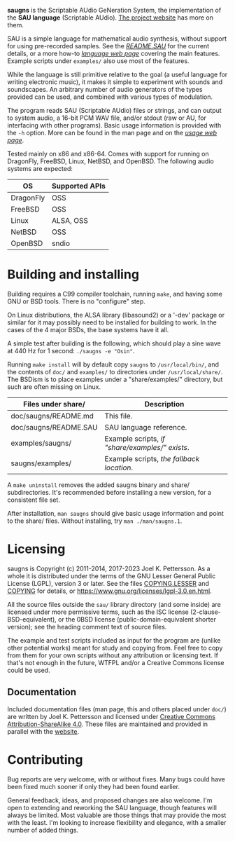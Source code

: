 **saugns** is the Scriptable AUdio GeNeration System,
the implementation of the **SAU language** (Scriptable AUdio).
[The project website](https://sau.frama.io/) has more on them.

SAU is a simple language for mathematical audio synthesis,
without support for using pre-recorded samples.
See the [_README.SAU_](sau/doc/README.SAU) for the current details,
or a more how-to [_language web page_](https://sau.frama.io/language.html)
covering the main features. Example scripts under `examples/` also use
most of the features.

While the language is still primitive relative to the
goal (a useful language for writing electronic music),
it makes it simple to experiment with sounds and soundscapes.
An arbitrary number of audio generators of the types provided
can be used, and combined with various types of modulation.

The program reads SAU (Scriptable AUdio) files or strings,
and can output to system audio, a 16-bit PCM WAV file,
and/or stdout (raw or AU, for interfacing with other programs).
Basic usage information is provided with the `-h` option. More
can be found in the man page and on the
[_usage web page_](https://sau.frama.io/usage.html).

Tested mainly on x86 and x86-64. Comes with support for
running on DragonFly, FreeBSD, Linux, NetBSD, and OpenBSD.
The following audio systems are expected:

| OS        | Supported APIs  |
| -         | -               |
| DragonFly | OSS             |
| FreeBSD   | OSS             |
| Linux     | ALSA, OSS       |
| NetBSD    | OSS             |
| OpenBSD   | sndio           |

Building and installing
=======================

Building requires a C99 compiler toolchain, running `make`,
and having some GNU or BSD tools. There is no "configure" step.

On Linux distributions, the ALSA library (libasound2) or a '-dev' package
or similar for it may possibly need to be installed for building to work.
In the cases of the 4 major BSDs, the base systems have it all.

A simple test after building is the following, which should
play a sine wave at 440 Hz for 1 second: `./saugns -e "Osin"`.

Running `make install` will by default copy `saugns` to `/usr/local/bin/`,
and the contents of `doc/` and `examples/` to
directories under `/usr/local/share/`. The BSDism is to place examples
under a "share/examples/" directory, but such are often missing on Linux.

| Files under share/    | Description                                     |
| -                     | -                                               |
| doc/saugns/README.md  | This file.                                      |
| doc/saugns/README.SAU | SAU language reference.                         |
| examples/saugns/      | Example scripts, *if "share/examples/" exists*. |
| saugns/examples/      | Example scripts, *the fallback location*.       |

A `make uninstall` removes the added saugns binary and share/ subdirectories.
It's recommended before installing a new version, for a consistent file set.

After installation, `man saugns` should give basic usage information and
point to the share/ files. Without installing, try `man ./man/saugns.1`.

Licensing
=========

saugns is Copyright (c) 2011-2014, 2017-2023 Joel K. Pettersson.
As a whole it is distributed under the terms of the GNU Lesser General
Public License (LGPL), version 3 or later. See the files
[COPYING.LESSER](COPYING.LESSER) and [COPYING](COPYING) for
details, or <https://www.gnu.org/licenses/lgpl-3.0.en.html>.

All the source files outside the `sau/` library directory (and
some inside) are licensed under more permissive terms, such as
the ISC license (2-clause-BSD-equivalent), or
the 0BSD license (public-domain-equivalent shorter version);
see the heading comment text of source files.

The example and test scripts included as input for the program
are (unlike other potential works) meant for study and copying
from. Feel free to copy from them for your own scripts without
any attribution or licensing text. If that's not enough in the
future, WTFPL and/or a Creative Commons license could be used.

Documentation
-------------

Included documentation files (man page, this and others placed under `doc/`)
are written by Joel K. Pettersson and licensed under [Creative Commons
Attribution-ShareAlike 4.0](https://creativecommons.org/licenses/by-sa/4.0/).
These files are maintained and provided in parallel
with the [website](https://sau.frama.io).

Contributing
============

Bug reports are very welcome, with or without fixes. Many bugs
could have been fixed much sooner if only they had been found earlier.

General feedback, ideas, and proposed changes are also welcome. I'm
open to extending and reworking the SAU language, though features will
always be limited. Most valuable are those things that may provide the
most with the least. I'm looking to increase flexibility and elegance,
with a smaller number of added things.
